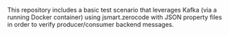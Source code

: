 This repository includes a basic test scenario that leverages Kafka (via a running Docker container) using jsmart.zerocode with JSON property files in order to verify producer/consumer backend messages.
